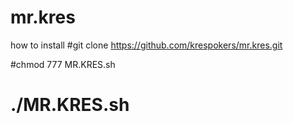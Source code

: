 # mr.kres
how to install
#git clone https://github.com/krespokers/mr.kres.git

#chmod 777 MR.KRES.sh
# ./MR.KRES.sh
